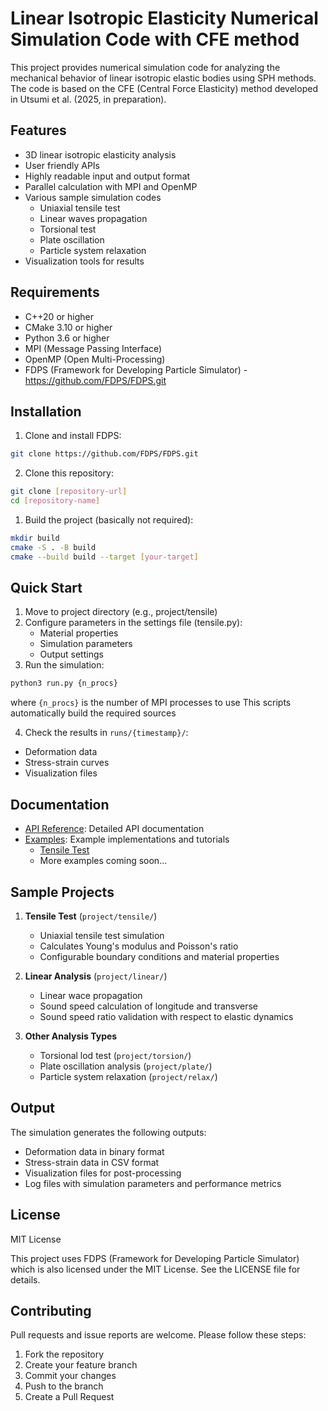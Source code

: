 # Linear Isotropic Elasticity Numerical Simulation Code with CFE method

This project provides numerical simulation code for analyzing the mechanical behavior of linear isotropic elastic bodies using SPH methods. The code is based on the CFE (Central Force Elasticity) method developed in Utsumi et al. (2025, in preparation).

## Features

- 3D linear isotropic elasticity analysis
- User friendly APIs
- Highly readable input and output format
- Parallel calculation with MPI and OpenMP
- Various sample simulation codes
  - Uniaxial tensile test
  - Linear waves propagation
  - Torsional test
  - Plate oscillation
  - Particle system relaxation
- Visualization tools for results

## Requirements

- C++20 or higher
- CMake 3.10 or higher
- Python 3.6 or higher
- MPI (Message Passing Interface)
- OpenMP (Open Multi-Processing)
- FDPS (Framework for Developing Particle Simulator) - <https://github.com/FDPS/FDPS.git>

## Installation

1. Clone and install FDPS:

```bash
git clone https://github.com/FDPS/FDPS.git
```

2. Clone this repository:

```bash
git clone [repository-url]
cd [repository-name]
```

1. Build the project (basically not required):

```bash
mkdir build
cmake -S . -B build
cmake --build build --target [your-target]
```

## Quick Start

1. Move to project directory (e.g., project/tensile)
2. Configure parameters in the settings file (tensile.py):
   - Material properties
   - Simulation parameters
   - Output settings
3. Run the simulation:

```bash
python3 run.py {n_procs}
```

where `{n_procs}` is the number of MPI processes to use
This scripts automatically build the required sources

4. Check the results in `runs/{timestamp}/`:

- Deformation data
- Stress-strain curves
- Visualization files

## Documentation

- [API Reference](docs/API.md): Detailed API documentation
- [Examples](docs/examples/): Example implementations and tutorials
  - [Tensile Test](docs/examples/tensile_test.md)
  - More examples coming soon...

## Sample Projects

1. **Tensile Test** (`project/tensile/`)
   - Uniaxial tensile test simulation
   - Calculates Young's modulus and Poisson's ratio
   - Configurable boundary conditions and material properties

2. **Linear Analysis** (`project/linear/`)
   - Linear wace propagation
   - Sound speed calculation of longitude and transverse
   - Sound speed ratio validation with respect to elastic dynamics

3. **Other Analysis Types**
   - Torsional lod test (`project/torsion/`)
   - Plate oscillation analysis (`project/plate/`)
   - Particle system relaxation (`project/relax/`)

## Output

The simulation generates the following outputs:

- Deformation data in binary format
- Stress-strain data in CSV format
- Visualization files for post-processing
- Log files with simulation parameters and performance metrics

## License

MIT License

This project uses FDPS (Framework for Developing Particle Simulator) which is also licensed under the MIT License.
See the LICENSE file for details.

## Contributing

Pull requests and issue reports are welcome. Please follow these steps:

1. Fork the repository
2. Create your feature branch
3. Commit your changes
4. Push to the branch
5. Create a Pull Request
